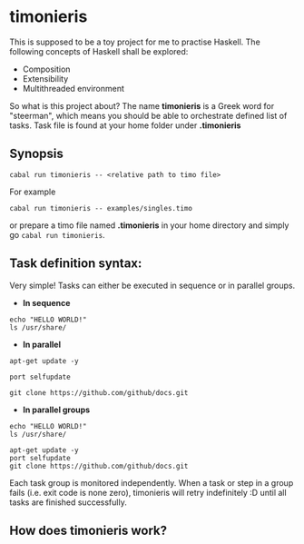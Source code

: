 timonieris
====

This is supposed to be a toy project for me to practise Haskell.
The following concepts of Haskell shall be explored:

- Composition
- Extensibility
- Multithreaded environment

So what is this project about? The name __timonieris__ is a Greek word for
"steerman", which means you should be able to orchestrate defined list of tasks. Task file is found at your home folder under **.timonieris**

## Synopsis
```
cabal run timonieris -- <relative path to timo file>
```
For example
```
cabal run timonieris -- examples/singles.timo
```

or prepare a timo file named **.timonieris** in your home directory and simply go `cabal run timonieris`.

## Task definition syntax:

Very simple! Tasks can either be executed in sequence or in parallel groups.

- **In sequence**
```
echo "HELLO WORLD!"
ls /usr/share/
```

- **In parallel**
```
apt-get update -y

port selfupdate

git clone https://github.com/github/docs.git
```

- **In parallel groups**
```
echo "HELLO WORLD!"
ls /usr/share/

apt-get update -y
port selfupdate
git clone https://github.com/github/docs.git
```

Each task group is monitored independently. When a task or step in a group fails (i.e. exit code is none zero), timonieris will retry indefinitely :D until all tasks are finished successfully.

## How does timonieris work?

<!TBD!> 
